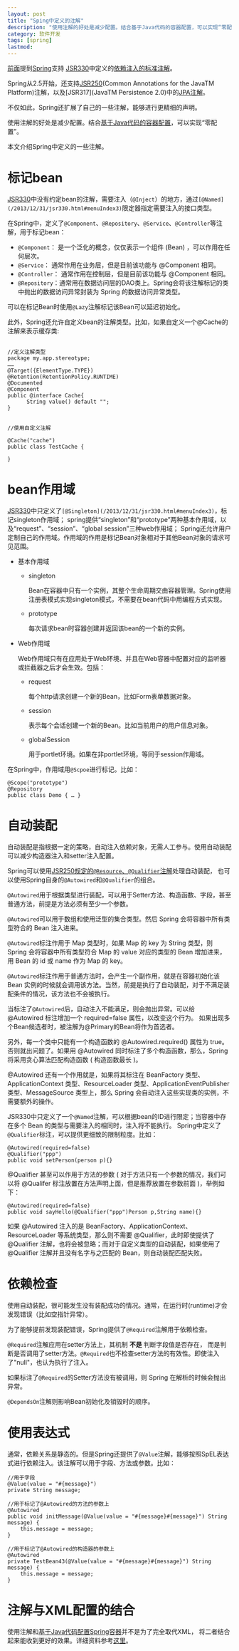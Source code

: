 ```yaml
---
layout: post
title: "Sping中定义的注解"
description: "使用注解的好处是减少配置。结合基于Java代码的容器配置，可以实现“零配置”。"
category: 软件开发
tags: [spring]
lastmod: 
---
```


[前面](/2013/12/31/jsr330.html)提到[Spring](http://spring.io/)支持
[JSR330](https://jcp.org/en/jsr/detail?id=330)中定义的[依赖注入的标准注解](/2013/12/31/jsr330.html#menuIndex3)。

Spring从2.5开始，还支持[JSR250](https://jcp.org/en/jsr/detail?id=250)(Common Annotations for the JavaTM Platform)注解，以及[JSR317](JavaTM Persistence 2.0)中的[JPA注解](/2012/12/30/JPA.html)。

不仅如此，Spring还扩展了自己的一些注解，能够进行更精细的声明。

使用注解的好处是减少配置。结合[基于Java代码的容器配置](/2014/01/01/spring_Java_based_container_configuration.html)，可以实现“零配置”。

本文介绍Spring中定义的一些注解。

# 标记bean

[JSR330](https://jcp.org/en/jsr/detail?id=330)中没有约定bean的注解，需要注入（`@Inject`）的地方，通过`[@Named](/2013/12/31/jsr330.html#menuIndex3)`限定器指定需要注入的接口类型。

在Spring中，定义了`@Component`、`@Repository`、`@Service`、`@Controller`等注解，用于标记bean：

- `@Component`： 是一个泛化的概念，仅仅表示一个组件 (Bean) ，可以作用在任何层次。
- `@Service`： 通常作用在业务层，但是目前该功能与 @Component 相同。
- `@Controller`： 通常作用在控制层，但是目前该功能与 @Component 相同。
- `@Repository`：通常用在数据访问层的DAO类上。Spring会将该注解标记的类中抛出的数据访问异常封装为 Spring 的数据访问异常类型。

可以在标记Bean时使用`@Lazy`注解标记该Bean可以延迟初始化。

此外，Spring还允许自定义bean的注解类型。比如，如果自定义一个@Cache的注解来表示缓存类:

```

//定义注解类型
package my.app.stereotype;
……
@Target({ElementType.TYPE})
@Retention(RetentionPolicy.RUNTIME)
@Documented
@Component
public @interface Cache{
      String value() default "";
}


//使用自定义注解

@Cache("cache")
public class TestCache {

}

```

# bean作用域

[JSR330](https://jcp.org/en/jsr/detail?id=330)中只定义了`[@Singleton](/2013/12/31/jsr330.html#menuIndex3)`，标记singleton作用域；
spring提供“singleton”和“prototype”两种基本作用域，以及“request”、“session”、“global session”三种web作用域；
Spring还允许用户定制自己的作用域。作用域的作用是标记Bean对象相对于其他Bean对象的请求可见范围。

+ 基本作用域

  - singleton
  
    Bean在容器中只有一个实例，其整个生命周期交由容器管理。Spring使用注册表模式实现singleton模式，不需要在bean代码中用编程方式实现。
  
  - prototype
  
    每次请求bean时容器创建并返回该bean的一个新的实例。

+ Web作用域

  Web作用域只有在应用处于Web环境、并且在Web容器中配置对应的监听器或拦截器之后才会生效。包括：

  
  - request
    
    每个http请求创建一个新的Bean，比如Form表单数据对象。

  - session

    表示每个会话创建一个新的Bean。比如当前用户的用户信息对象。

  - globalSession

    用于portlet环境。如果在非portlet环境，等同于session作用域。

在Spring中，作用域用`@Scpoe`进行标记。比如：

```
@Scope("prototype") 
@Repository 
public class Demo { … }
```

# 自动装配

自动装配是指根据一定的策略，自动注入依赖对象，无需人工参与。使用自动装配可以减少构造器注入和setter注入配置。

Spring可以使用[JSR250规定的`@Resource`、`@Qualifier`注解]()处理自动装配，
也可以使用Spring自身的`@Autowired`和`@Qualifier`的组合。

`@Autowired`用于根据类型进行装配，可以用于Setter方法、构造函数、字段，甚至普通方法，前提是方法必须有至少一个参数。

`@Autowired`可以用于数组和使用泛型的集合类型。然后 Spring 会将容器中所有类型符合的 Bean 注入进来。

`@Autowired`标注作用于 Map 类型时，如果 Map 的 key 为 String 类型，则 Spring 会将容器中所有类型符合 Map 的 value 对应的类型的 Bean 增加进来，用 Bean 的 id 或 name 作为 Map 的 key。

`@Autowired`标注作用于普通方法时，会产生一个副作用，就是在容器初始化该 Bean 实例的时候就会调用该方法。当然，前提是执行了自动装配，对于不满足装配条件的情况，该方法也不会被执行。


当标注了`@Autowired`后，自动注入不能满足，则会抛出异常。可以给 @Autowired 标注增加一个 required=false 属性，以改变这个行为。
如果出现多个Bean候选者时，被注解为@Primary的Bean将作为首选者。

另外，每一个类中只能有一个构造函数的 @Autowired.required() 属性为 true。否则就出问题了。如果用 @Autowired 同时标注了多个构造函数，那么，Spring 将采用贪心算法匹配构造函数 ( 构造函数最长 )。

@Autowired 还有一个作用就是，如果将其标注在 BeanFactory 类型、ApplicationContext 类型、ResourceLoader 类型、ApplicationEventPublisher 类型、MessageSource 类型上，那么 Spring 会自动注入这些实现类的实例，不需要额外的操作。

JSR330中只定义了一个`@Named`注解，可以根据bean的ID进行限定；当容器中存在多个 Bean 的类型与需要注入的相同时，注入将不能执行。
Spring中定义了`@Qualifier`标注，可以提供更细致的限制粒度。比如：

```
@Autowired(required=false) 
@Qualifier("ppp") 
public void setPerson(person p){}
```

@Qualifier 甚至可以作用于方法的参数 ( 对于方法只有一个参数的情况，我们可以将 @Qualifer 标注放置在方法声明上面，但是推荐放置在参数前面 )，举例如下：

```
@Autowired(required=false) 
public void sayHello(@Qualifier("ppp")Person p,String name){}
```

如果 @Autowired 注入的是 BeanFactory、ApplicationContext、ResourceLoader 等系统类型，那么则不需要 @Qualifier，此时即使提供了 @Qualifier 注解，也将会被忽略；而对于自定义类型的自动装配，如果使用了 @Qualifier 注解并且没有名字与之匹配的 Bean，则自动装配匹配失败。



# 依赖检查

使用自动装配，很可能发生没有装配成功的情况。通常，在运行时(runtime)才会发现错误（比如空指针异常）。

为了能够提前发现装配错误，Spring提供了`@Required`注解用于依赖检查。

`@Required`注解应用在setter方法上，其机制 **不是** 判断字段值是否存在，
而是判断是否调用了setter方法。`@Required`也不检查setter方法的有效性。即使注入了"null"，也认为执行了注入。

如果标注了`@Required`的Setter方法没有被调用，则 Spring 在解析的时候会抛出异常。


`@DependsOn`注解则影响Bean初始化及销毁时的顺序。

# 使用表达式

通常，依赖关系是静态的。但是Spring还提供了`@Value`注解，能够按照SpEL表达式进行依赖注入。该注解可以用于字段、方法或参数。比如：

```
//用于字段
@Value(value = "#{message}")
private String message;

//用于标记了@Autowired的方法的参数上
@Autowired
public void initMessage(@Value(value = "#{message}#{message}") String message) {
    this.message = message;
}

//用于标记了@Autowired的构造器的参数上
@Autowired
private TestBean43(@Value(value = "#{message}#{message}") String message) {
    this.message = message;
}

```
 
# 注解与XML配置的结合

使用注解和[基于Java代码配置Spring容器](/2014/01/01/spring_Java_based_container_configuration.html)并不是为了完全取代XML，
将二者结合起来能收到更好的效果。详细资料参考[这里](http://www.ibm.com/developerworks/cn/opensource/os-cn-spring-iocannt/#major6)。